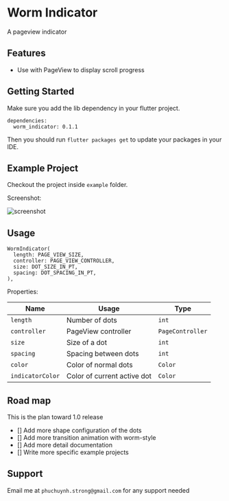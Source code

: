 # Worm Indicator

A pageview indicator

## Features

- Use with PageView to display scroll progress

## Getting Started

Make sure you add the lib dependency in your flutter project.

```
dependencies:
  worm_indicator: 0.1.1
```

Then you should run `flutter packages get` to update your packages in your IDE.

## Example Project

Checkout the project inside `example` folder.

Screenshot:

![screenshot](https://github.com/phuchuynhStrong/worm_indicator/raw/master/example.gif "Screenshots")

## Usage

```
WormIndicator(
  length: PAGE_VIEW_SIZE,
  controller: PAGE_VIEW_CONTROLLER,
  size: DOT_SIZE_IN_PT,
  spacing: DOT_SPACING_IN_PT,
),
```

Properties:

|Name|Usage|Type|
|---|---|---|
|`length`| Number of dots |`int`|
|`controller`| PageView controller |`PageController`|
|`size`| Size of a dot |`int`|
|`spacing`| Spacing between dots |`int`|
|`color`| Color of normal dots |`Color`|
|`indicatorColor`| Color of current active dot |`Color`|

## Road map
This is the plan toward 1.0 release
- [] Add more shape configuration of the dots
- [] Add more transition animation with worm-style
- [] Add more detail documentation
- [] Write more specific example projects

## Support

Email me at `phuchuynh.strong@gmail.com` for any support needed
